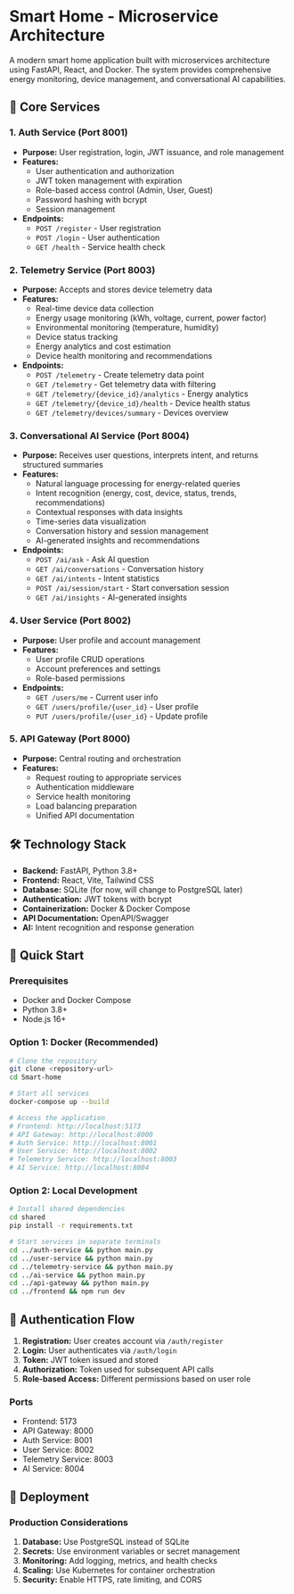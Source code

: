 # Smart Home - Microservice Architecture

A modern smart home application built with microservices architecture using FastAPI, React, and Docker. The system provides comprehensive energy monitoring, device management, and conversational AI capabilities.

## 🚀 Core Services

### 1. **Auth Service** (Port 8001)
- **Purpose:** User registration, login, JWT issuance, and role management
- **Features:**
  - User authentication and authorization
  - JWT token management with expiration
  - Role-based access control (Admin, User, Guest)
  - Password hashing with bcrypt
  - Session management
- **Endpoints:**
  - `POST /register` - User registration
  - `POST /login` - User authentication
  - `GET /health` - Service health check

### 2. **Telemetry Service** (Port 8003)
- **Purpose:** Accepts and stores device telemetry data
- **Features:**
  - Real-time device data collection
  - Energy usage monitoring (kWh, voltage, current, power factor)
  - Environmental monitoring (temperature, humidity)
  - Device status tracking
  - Energy analytics and cost estimation
  - Device health monitoring and recommendations
- **Endpoints:**
  - `POST /telemetry` - Create telemetry data point
  - `GET /telemetry` - Get telemetry data with filtering
  - `GET /telemetry/{device_id}/analytics` - Energy analytics
  - `GET /telemetry/{device_id}/health` - Device health status
  - `GET /telemetry/devices/summary` - Devices overview

### 3. **Conversational AI Service** (Port 8004)
- **Purpose:** Receives user questions, interprets intent, and returns structured summaries
- **Features:**
  - Natural language processing for energy-related queries
  - Intent recognition (energy, cost, device, status, trends, recommendations)
  - Contextual responses with data insights
  - Time-series data visualization
  - Conversation history and session management
  - AI-generated insights and recommendations
- **Endpoints:**
  - `POST /ai/ask` - Ask AI question
  - `GET /ai/conversations` - Conversation history
  - `GET /ai/intents` - Intent statistics
  - `POST /ai/session/start` - Start conversation session
  - `GET /ai/insights` - AI-generated insights

### 4. **User Service** (Port 8002)
- **Purpose:** User profile and account management
- **Features:**
  - User profile CRUD operations
  - Account preferences and settings
  - Role-based permissions
- **Endpoints:**
  - `GET /users/me` - Current user info
  - `GET /users/profile/{user_id}` - User profile
  - `PUT /users/profile/{user_id}` - Update profile

### 5. **API Gateway** (Port 8000)
- **Purpose:** Central routing and orchestration
- **Features:**
  - Request routing to appropriate services
  - Authentication middleware
  - Service health monitoring
  - Load balancing preparation
  - Unified API documentation

## 🛠️ Technology Stack

- **Backend:** FastAPI, Python 3.8+
- **Frontend:** React, Vite, Tailwind CSS
- **Database:** SQLite (for now, will change to PostgreSQL later)
- **Authentication:** JWT tokens with bcrypt
- **Containerization:** Docker & Docker Compose
- **API Documentation:** OpenAPI/Swagger
- **AI:** Intent recognition and response generation

## 🚀 Quick Start

### Prerequisites
- Docker and Docker Compose
- Python 3.8+
- Node.js 16+

### Option 1: Docker (Recommended)
```bash
# Clone the repository
git clone <repository-url>
cd Smart-home

# Start all services
docker-compose up --build

# Access the application
# Frontend: http://localhost:5173
# API Gateway: http://localhost:8000
# Auth Service: http://localhost:8001
# User Service: http://localhost:8002
# Telemetry Service: http://localhost:8003
# AI Service: http://localhost:8004
```

### Option 2: Local Development
```bash
# Install shared dependencies
cd shared
pip install -r requirements.txt

# Start services in separate terminals
cd ../auth-service && python main.py
cd ../user-service && python main.py
cd ../telemetry-service && python main.py
cd ../ai-service && python main.py
cd ../api-gateway && python main.py
cd ../frontend && npm run dev
```


## 🔐 Authentication Flow

1. **Registration:** User creates account via `/auth/register`
2. **Login:** User authenticates via `/auth/login`
3. **Token:** JWT token issued and stored
4. **Authorization:** Token used for subsequent API calls
5. **Role-based Access:** Different permissions based on user role

### Ports
- Frontend: 5173
- API Gateway: 8000
- Auth Service: 8001
- User Service: 8002
- Telemetry Service: 8003
- AI Service: 8004

## 🚀 Deployment

### Production Considerations
1. **Database:** Use PostgreSQL instead of SQLite
2. **Secrets:** Use environment variables or secret management
3. **Monitoring:** Add logging, metrics, and health checks
4. **Scaling:** Use Kubernetes for container orchestration
5. **Security:** Enable HTTPS, rate limiting, and CORS
